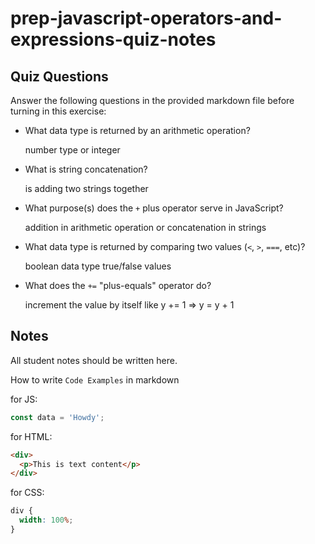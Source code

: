 # prep-javascript-operators-and-expressions-quiz-notes

## Quiz Questions

Answer the following questions in the provided markdown file before turning in this exercise:

- What data type is returned by an arithmetic operation?

  number type or integer

- What is string concatenation?

  is adding two strings together

- What purpose(s) does the `+` plus operator serve in JavaScript?

  addition in arithmetic operation or concatenation in strings

- What data type is returned by comparing two values (`<`, `>`, `===`, etc)?

  boolean data type true/false values

- What does the `+=` "plus-equals" operator do?

  increment the value by itself like y += 1 => y = y + 1

## Notes

All student notes should be written here.

How to write `Code Examples` in markdown

for JS:

```javascript
const data = 'Howdy';
```

for HTML:

```html
<div>
  <p>This is text content</p>
</div>
```

for CSS:

```css
div {
  width: 100%;
}
```
